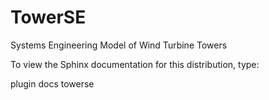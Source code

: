 TowerSE
=======

Systems Engineering Model of Wind Turbine Towers

To view the Sphinx documentation for this distribution, type:

plugin docs towerse

